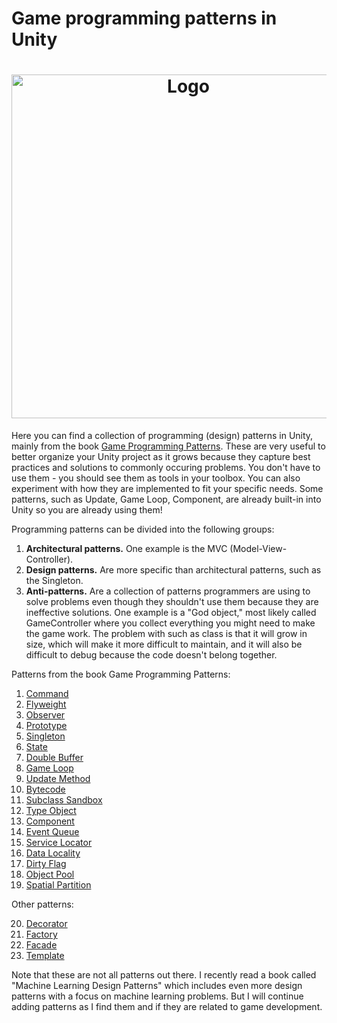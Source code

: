﻿# Game programming patterns in Unity

<h1 align="center" ><img src="https://github.com/MANISH-SAHANI/Unity-Programing-Patterns/assets/91081774/09003df5-ee71-477e-927f-9cf54979bcc7" alt="Logo" width="550" /></h1>


Here you can find a collection of programming (design) patterns in Unity, mainly from the book [Game Programming Patterns](http://gameprogrammingpatterns.com). These are very useful to better organize your Unity project as it grows because they capture best practices and solutions to commonly occuring problems. You don't have to use them - you should see them as tools in your toolbox. You can also experiment with how they are implemented to fit your specific needs. Some patterns, such as Update, Game Loop, Component, are already built-in into Unity so you are already using them! 

Programming patterns can be divided into the following groups:
1. **Architectural patterns.** One example is the MVC (Model-View-Controller).
2. **Design patterns.** Are more specific than architectural patterns, such as the Singleton.
3. **Anti-patterns.** Are a collection of patterns programmers are using to solve problems even though they shouldn't use them because they are ineffective solutions. One example is a "God object," most likely called GameController where you collect everything you might need to make the game work. The problem with such as class is that it will grow in size, which will make it more difficult to maintain, and it will also be difficult to debug because the code doesn't belong together.  

Patterns from the book Game Programming Patterns:

1. [Command](_text/1-command.md)
2. [Flyweight](_text/2-flyweight.md)
3. [Observer](_text/3-observer.md)
4. [Prototype](_text/4-prototype.md)
5. [Singleton](_text/5-singleton.md)
6. [State](_text/6-state.md)
7. [Double Buffer](_text/7-double-buffer.md)
8. [Game Loop](_text/8-game-loop.md)
9. [Update Method](_text/9-update-method.md)
10. [Bytecode](_text/10-bytecode.md)
11. [Subclass Sandbox](_text/11-subclass-sandbox.md)
12. [Type Object](_text/12-type-object.md)
13. [Component](_text/13-component.md)
14. [Event Queue](_text/14-event-queue.md)
15. [Service Locator](_text/15-service-locator.md)
16. [Data Locality](_text/16-data-locality.md)
17. [Dirty Flag](_text/17-dirty-flag.md)
18. [Object Pool](_text/18-object-pool.md)
19. [Spatial Partition](_text/19-spatial-partition.md)

Other patterns:

20. [Decorator](_text/20-decorator.md)
21. [Factory](_text/21-factory.md)
22. [Facade](_text/22-facade.md)
23. [Template](_text/23-template.md)

Note that these are not all patterns out there. I recently read a book called "Machine Learning Design Patterns" which includes even more design patterns with a focus on machine learning problems. But I will continue adding patterns as I find them and if they are related to game development.  
